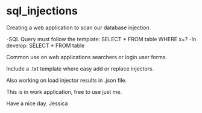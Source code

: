 # sql_injections
Creating a web application to scan our database injection.

-SQL Query must follow the template: SELECT * FROM table WHERE x=?
-In develop: SELECT * FROM table

Common use on web applications searchers or login user forms.

Include a .txt template where easy add or replace injectors.

Also working on load injector results in .json file.

This is in work application, free to use just me.

Have a nice day.
Jessica
